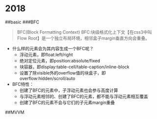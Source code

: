 # 2018
##basic
###BFC
> BFC(Block Formatting Context)
> BFC:块级格式化上下文【在css3中叫Flow Root】是一个独立布局环境，相邻盒子margin垂直方向会重叠。
- 什么样的元素会为其内容生成一个BFC呢？
    - 浮动元素，即float:left/right
    - 绝对定位元素，即position:absolute/fixed
    - 块容器，即display:table-cell/table-caption/inline-block
    - 设置了除visible外的overflow值的块盒子，即overflow:hidden/scroll/auto
- BFC特性：
    - 创建了BFC的元素中，子浮动元素也会参与高度计算
    - 与浮动元素相邻的、创建了BFC的元素，都不能与浮动元素相互覆盖
    - 创建了BFC的元素不会与它们的子元素margin重叠









##MVVM